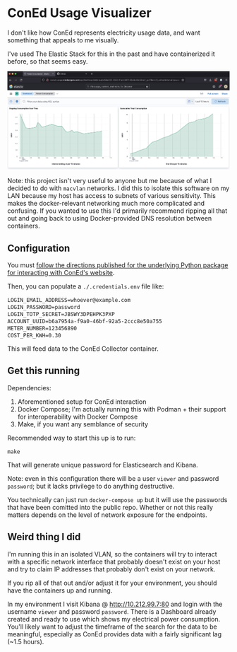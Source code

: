 # ConEd Usage Visualizer
I don't like how ConEd represents electricity usage data, and want something that appeals to me visually.

I've used The Elastic Stack for this in the past and have containerized it before, so that seems easy.

![Screenshot](Screenshot.png)

Note: this project isn't very useful to anyone but me because of what I decided to do with `macvlan` networks. I did this to isolate this software on my LAN because my host has access to subnets of various sensitivity. This makes the docker-relevant networking much more complicated and confusing. If you wanted to use this I'd primarily recommend ripping all that out and going back to using Docker-provided DNS resolution between containers.

## Configuration
You must [follow the directions published for the underlying Python package for interacting with ConEd's website](https://github.com/bvlaicu/coned).

Then, you can populate a `./.credentials.env` file like:
```
LOGIN_EMAIL_ADDRESS=whoever@example.com
LOGIN_PASSWORD=password
LOGIN_TOTP_SECRET=JBSWY3DPEHPK3PXP
ACCOUNT_UUID=b6a7954a-f9a0-46bf-92a5-2ccc8e50a755
METER_NUMBER=123456890
COST_PER_KWH=0.30
```
This will feed data to the ConEd Collector container.

## Get this running
Dependencies:
1. Aforementioned setup for ConEd interaction
1. Docker Compose; I'm actually running this with Podman + their support for interoperability with Docker Compose
1. Make, if you want any semblance of security

Recommended way to start this up is to run:
```
make
```
That will generate unique password for Elasticsearch and Kibana.

Note: even in this configuration there will be a user `viewer` and password `password`; but it lacks privilege to do anything destructive.

You technically can just run `docker-compose up` but it will use the passwords that have been comitted into the public repo. Whether or not this really matters depends on the level of network exposure for the endpoints.

## Weird thing I did
I'm running this in an isolated VLAN, so the containers will try to interact with a specific network interface that probably doesn't exist on your host and try to claim IP addresses that probably don't exist on your network.

If you rip all of that out and/or adjust it for your environment, you should have the containers up and running.

In my environment I visit Kibana @ http://10.212.99.7:80 and login with the username `viewer` and password `password`. There is a Dashboard already created and ready to use which shows my electrical power consumption. You'll likely want to adjust the timeframe of the search for the data to be meaningful, especially as ConEd provides data with a fairly significant lag (~1.5 hours).